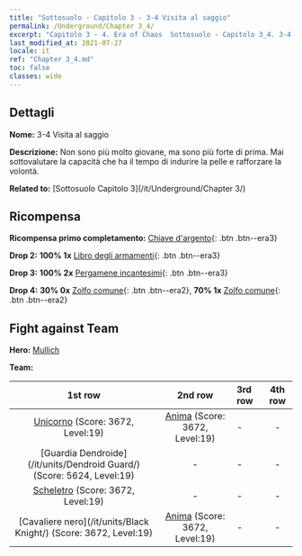 ```yaml
---
title: "Sottosuolo - Capitolo 3 - 3-4 Visita al saggio"
permalink: /Underground/Chapter 3_4/
excerpt: "Capitolo 3 - 4. Era of Chaos  Sottosuolo - Capitolo 3_4. 3-4 Visita al saggio"
last_modified_at: 2021-07-27
locale: it
ref: "Chapter 3_4.md"
toc: false
classes: wide
---
```


## Dettagli

 **Nome:** 3-4 Visita al saggio

 **Descrizione:** Non sono più molto giovane, ma sono più forte di prima. Mai sottovalutare la capacità che ha il tempo di indurire la pelle e rafforzare la volontà.

 **Related to:** [Sottosuolo Capitolo 3](/it/Underground/Chapter 3/)

## Ricompensa

 **Ricompensa primo completamento:** [Chiave d'argento](/ItemsIT/con_693/){: .btn .btn--era3}

 **Drop 2:** **100% 1x** [Libro degli armamenti](/ItemsIT/mat_18/){: .btn .btn--era3}

 **Drop 3:** **100% 2x** [Pergamene incantesimi](/ItemsIT/con_694/){: .btn .btn--era3}

 **Drop 4:** **30% 0x** [Zolfo comune](/ItemsIT/mat_9/){: .btn .btn--era2}, **70% 1x** [Zolfo comune](/ItemsIT/mat_9/){: .btn .btn--era2}


## Fight against Team
 **Hero:** [Mullich](/it/heroes/Mullich/)

 **Team:**


  | 1st row | 2nd row | 3rd row | 4th row |
  |:----:|:----:|:----|:----:|
  | [Unicorno](/it/units/Unicorn/) (Score: 3672, Level:19)  | [Anima](/it/units/Wight/) (Score: 3672, Level:19)  | - | - |
  | [Guardia Dendroide](/it/units/Dendroid Guard/) (Score: 5624, Level:19)  | - | - | - |
  | [Scheletro](/it/units/Skeleton/) (Score: 3672, Level:19)  | - | - | - |
  | [Cavaliere nero](/it/units/Black Knight/) (Score: 3672, Level:19)  | [Anima](/it/units/Wight/) (Score: 3672, Level:19)  | - | - |


